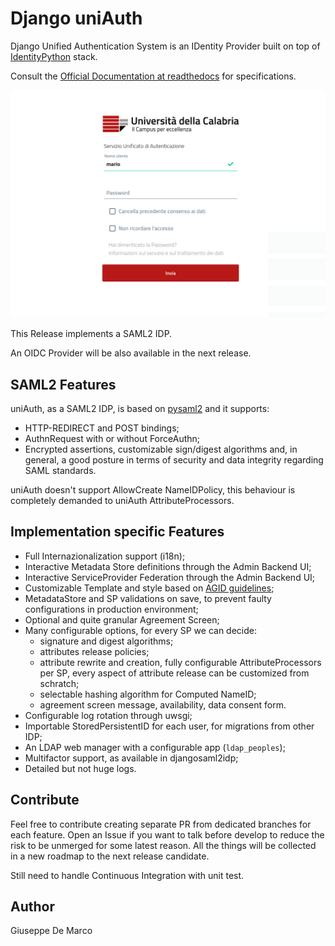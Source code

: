 # Django uniAuth

Django Unified Authentication System is an IDentity Provider built on top of [IdentityPython](https://idpy.org) stack.

Consult the [Official Documentation at readthedocs](https://uniauth.readthedocs.io/en/latest/index.html) for specifications.

![Alt text](documentation/contents/login.png)

This Release implements a SAML2 IDP.

An OIDC Provider will be also available in the next release.

## SAML2 Features

uniAuth, as a SAML2 IDP, is based on [pysaml2](https://github.com/IdentityPython/pysaml2) and it supports:

- HTTP-REDIRECT and POST bindings;
- AuthnRequest with or without ForceAuthn;
- Encrypted assertions, customizable sign/digest algorithms and, in general, a good posture in terms of security and data integrity regarding SAML standards.

uniAuth doesn't support AllowCreate NameIDPolicy, this behaviour is completely demanded to uniAuth AttributeProcessors.

## Implementation specific Features

- Full Internazionalization support (i18n);
- Interactive Metadata Store definitions through the Admin Backend UI;
- Interactive ServiceProvider Federation through the Admin Backend UI;
- Customizable Template and style based on [AGID guidelines](https://www.agid.gov.it/it/argomenti/linee-guida-design-pa);
- MetadataStore and SP validations on save, to prevent faulty configurations in production environment;
- Optional and quite granular Agreement Screen;
- Many configurable options, for every SP we can decide:
    - signature and digest algorithms;
    - attributes release policies;
    - attribute rewrite and creation, fully configurable AttributeProcessors per SP, every aspect of attribute release can be customized from schratch;
    - selectable hashing algorithm for Computed NameID;
    - agreement screen message, availability, data consent form.
- Configurable log rotation through uwsgi;
- Importable StoredPersistentID for each user, for migrations from other IDP;
- An LDAP web manager with a configurable app (`ldap_peoples`);
- Multifactor support, as available in djangosaml2idp;
- Detailed but not huge logs.


## Contribute

Feel free to contribute creating separate PR from dedicated branches for each feature.
Open an Issue if you want to talk before develop to reduce the risk to be unmerged for some latest reason.
All the things will be collected in a new roadmap to the next release candidate.

Still need to handle Continuous Integration with unit test.

## Author

Giuseppe De Marco
